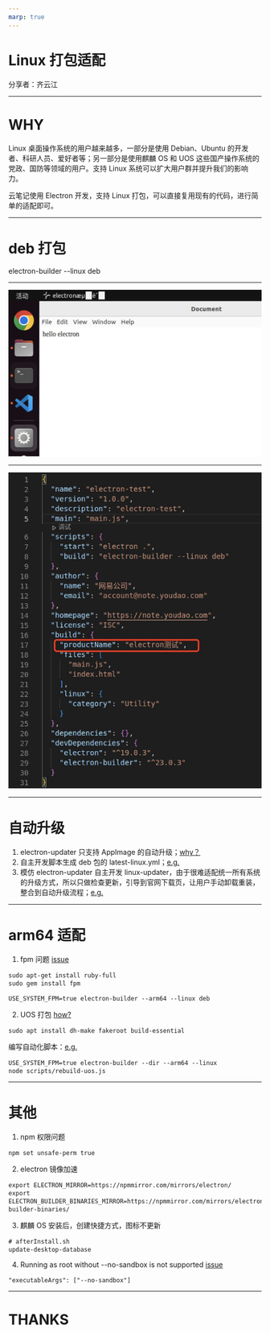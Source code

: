 ```yaml
---
marp: true
---
```


# Linux 打包适配

分享者：齐云江

---

# WHY

Linux 桌面操作系统的用户越来越多，一部分是使用 Debian、Ubuntu 的开发者、科研人员、爱好者等；另一部分是使用麒麟 OS 和 UOS 这些国产操作系统的党政、国防等领域的用户。支持 Linux 系统可以扩大用户群并提升我们的影响力。

云笔记使用 Electron 开发，支持 Linux 打包，可以直接复用现有的代码，进行简单的适配即可。

---

# deb 打包

electron-builder --linux deb

---

![](./title-icon.jpg)

---

![](./title-icon-code.jpg)

---

# 自动升级

1. electron-updater 只支持 AppImage 的自动升级；[why？](https://stackoverflow.com/a/38137655)
2. 自主开发脚本生成 deb 包的 latest-linux.yml；[e.g.](https://g.hz.netease.com/cowork/web/ynote/ynote-desktop/-/blob/develop/scripts/updateinfo-deb.js)
3. 模仿 electron-updater 自主开发 linux-updater，由于很难适配统一所有系统的升级方式，所以只做检查更新，引导到官网下载页，让用户手动卸载重装，整合到自动升级流程；[e.g.](https://g.hz.netease.com/cowork/web/ynote/ynote-desktop/-/blob/develop/src/shared/linux-updater.ts)

---

# arm64 适配

1. fpm 问题 [issue](https://github.com/electron-userland/electron-builder/issues/5154)

```
sudo apt-get install ruby-full
sudo gem install fpm
```

```
USE_SYSTEM_FPM=true electron-builder --arm64 --linux deb
```

2. UOS 打包 [how?](https://www.vvave.net/archives/how-to-build-a-debian-series-distros-installation-package.html)

```
sudo apt install dh-make fakeroot build-essential
```

编写自动化脚本：[e.g.](https://g.hz.netease.com/cowork/web/ynote/ynote-desktop/-/blob/develop/scripts/rebuild-uos.js)

```
USE_SYSTEM_FPM=true electron-builder --dir --arm64 --linux
node scripts/rebuild-uos.js
```

---

# 其他

1. npm 权限问题

```
npm set unsafe-perm true
```

2. electron 镜像加速

```
export ELECTRON_MIRROR=https://npmmirror.com/mirrors/electron/
export ELECTRON_BUILDER_BINARIES_MIRROR=https://npmmirror.com/mirrors/electron-builder-binaries/
```

3. 麒麟 OS 安装后，创建快捷方式，图标不更新

```
# afterInstall.sh
update-desktop-database
```

4. Running as root without --no-sandbox is not supported [issue](https://stackoverflow.com/a/60471688)

```
"executableArgs": ["--no-sandbox"]
```
<!-- 
---

# 总结

Electron 打包过程中还遇到过很多很多的问题，通过不断去 Google、去 Github 上搜 issue，看源码，冷静分析和耐心尝试之后，一定可以找到那个最适合的答案。 -->

---

# THANKS
